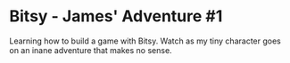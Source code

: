 # Bitsy - James' Adventure #1
 Learning how to build a game with Bitsy. Watch as my tiny character goes on an inane adventure that makes no sense.
